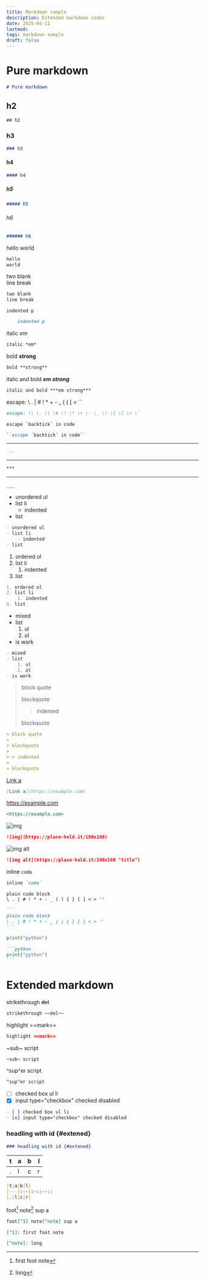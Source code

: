 ```yaml
---
title: Markdown sample
description: Extended markdown codes
date: 2025-04-11
lastmod: 
tags: markdown sample
draft: false
---
```



# Pure markdown

```md
# Pure markdown
```

## h2

```md
## h2
```

### h3

```md
### h3
```

#### h4

```md
#### h4
```

##### h5

```md
##### h5
```

###### h6

```md
###### h6
```

hello 
world

```md
hello 
world
```

two blank  
line break 

```md
two blank  
line break
```

    indented p

```md
    indented p
```

italic *em*

```md
italic *em*
```

bold **strong**

```md
bold **strong**
```

italic and bold ***em strong***

```md
italic and bold ***em strong***
```

escape: \\ \. \| \# \! \* \+ \- \_ \( \{ \[ \< \``

```md
escape: \\ \. \| \# \! \* \+ \- \_ \( \{ \[ \< \`
```

``escape `backtick` in code``

```md
``escape `backtick` in code``
```

---

```md
---
```

***

```md
***
```

___

```md
___
```


- unordered ul
- list li
    - indented
- list

```md
- unordered ul
- list li
    - indented
- list
```

1. ordered ol
2. list li
    1. indented
4. list

```md
1. ordered ol
2. list li
    1. indented
4. list
```

- mixed
- list
    1. ul
    2. ol
- is work

```md
- mixed
- list
    1. ul
    2. ol
- is work
```

> block quote
>
> blockquote
>
> > indented
>
> blockquote

```md
> block quote
>
> blockquote
>
> > indented
>
> blockquote
```

[Link a](https://example.com)

```md
[Link a](https://example.com)
```

<https://example.com>

```md
<https://example.com>
```

![img](https://place-hold.it/100x100)

```md
![img](https://place-hold.it/100x100)
```

![img alt](https://place-hold.it/100x100 "title")

```md
![img alt](https://place-hold.it/100x100 "title")
```

inline `code`

```md
inline `code`
```

```
plain code block
\ . | # ! * + - _ ( ) { } [ ] < > ''
```

````md
```
plain code block
\ . | # ! * + - _ ( ) { } [ ] < > ''
```
````

```python
print("python")
```

````md
```python
print("python")
```
````


# Extended markdown

strikethrough ~~del~~

```md
strikethrough ~~del~~
```

highlight ==mark==

```md
highlight ==mark==
```

~sub~ script

```md
~sub~ script
```

^sup^er script

```md
^sup^er script
```

- [ ] checked box ul li
- [x] input type="checkbox" checked disabled

```md
- [ ] checked box ul li
- [x] input type="checkbox" checked disabled
```

### headling with id {#extened}

```md
### headling with id {#extened}
```

|t|a|b|l|
|---|:--|:-:|--:|
|.|l|c|r|

```md
|t|a|b|l|
|---|:--|:-:|--:|
|.|l|c|r|
```

foot[^1] note[^note] sup a

[^1]: first foot note

[^note]: long

```md
foot[^1] note[^note] sup a

[^1]: first foot note

[^note]: long
```


